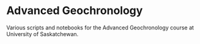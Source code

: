 # Advanced Geochronology

Various scripts and notebooks for the Advanced Geochronology course at University of Saskatchewan.